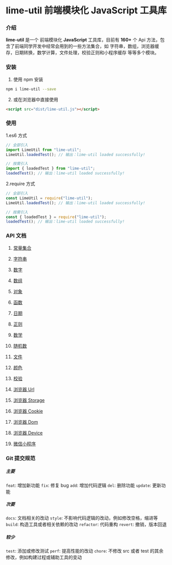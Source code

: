 # lime-util 前端模块化 JavaScript 工具库

### 介绍

**lime-util** 是一个 前端模块化 **JavaScript** 工具库，目前有 **160+** 个 Api 方法，包含了前端同学开发中经常会用到的一些方法集合，如 字符串，数组，浏览器缓存，日期转换，数学计算，文件处理，校验正则和小程序缓存 等等多个模块。

### 安装

1.  使用 npm 安装

```bash
npm i lime-util --save
```

2.  或在浏览器中直接使用

```html
<script src="dist/lime-util.js"></script>
```

### 使用

1.es6 方式

```javascript
// 全部引入
import LimeUtil from "lime-util";
LimeUtil.loadedTest(); // 输出：lime-util loaded successfully!

// 按需引入
import { loadedTest } from "lime-util";
loadedTest(); // 输出：lime-util loaded successfully!
```

2.require 方式

```javascript
// 全部引入
const LimeUtil = require("lime-util");
LimeUtil.loadedTest(); // 输出：lime-util loaded successfully!

// 按需引入
const { loadedTest } = require("lime-util");
loadedTest(); // 输出：lime-util loaded successfully!
```

### API 文档

1. [常量集合](https://github.com/qq575792372/lime-util/blob/master/doc/constant.md)

2. [字符串](https://github.com/qq575792372/lime-util/blob/master/doc/string.md)

3. [数字](https://github.com/qq575792372/lime-util/blob/master/doc/number.md)
4. [数组](https://github.com/qq575792372/lime-util/blob/master/doc/array.md)
5. [对象](https://github.com/qq575792372/lime-util/blob/master/doc/object.md)
6. [函数](https://github.com/qq575792372/lime-util/blob/master/doc/function.md)

7. [日期](https://github.com/qq575792372/lime-util/blob/master/doc/date.md)
8. [正则](https://github.com/qq575792372/lime-util/blob/master/doc/regexp.md)

9. [数学](https://github.com/qq575792372/lime-util/blob/master/doc/math.md)

10. [随机数](https://github.com/qq575792372/lime-util/blob/master/doc/random.md)

11. [文件](https://github.com/qq575792372/lime-util/blob/master/doc/file.md)

12. [颜色](https://github.com/qq575792372/lime-util/blob/master/doc/color.md)

13. [校验](https://github.com/qq575792372/lime-util/blob/master/doc/validate.md)

14. [浏览器 Url](https://github.com/qq575792372/lime-util/blob/master/doc/browser-url.md)
15. [浏览器 Storage](https://github.com/qq575792372/lime-util/blob/master/doc/browser-storage.md)
16. [浏览器 Cookie](https://github.com/qq575792372/lime-util/blob/master/doc/browser-cookie.md)
17. [浏览器 Dom](https://github.com/qq575792372/lime-util/blob/master/doc/browser-dom.md)
18. [浏览器 Device](https://github.com/qq575792372/lime-util/blob/master/doc/browser-device.md)

19. [微信小程序](https://github.com/qq575792372/lime-util/blob/master/doc/xcx.md)

### Git 提交规范

##### 主要

`feat`: 增加新功能
`fix`: 修复 bug
`add`: 增加代码逻辑
`del`: 删除功能
`update`: 更新功能

##### 次要

`docs`: 文档相关的改动
`style`: 不影响代码逻辑的改动，例如修改空格，缩进等
`build`: 构造工具或者相关依赖的改动
`refactor`: 代码重构
`revert`: 撤销，版本回退

##### 较少

`test`: 添加或修改测试
`perf`: 提高性能的改动
`chore`: 不修改 src 或者 test 的其余修改，例如构建过程或辅助工具的变动
